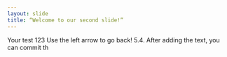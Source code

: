 ```yaml
---
layout: slide
title: “Welcome to our second slide!”
---
```

Your test 123
Use the left arrow to go back!
5.4. After adding the text, you can commit th
